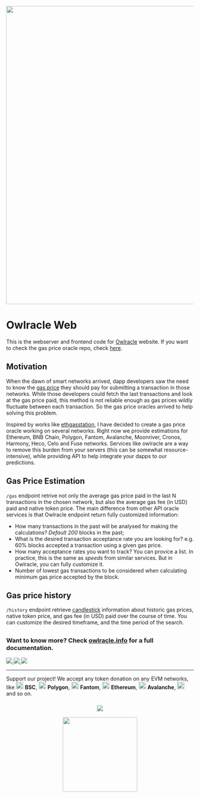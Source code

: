 <p align=center>
<img width="800" src="https://user-images.githubusercontent.com/19828711/140464079-683afdb2-a213-4e02-a032-93a42e3a93e8.png">
</p>

# Owlracle Web

This is the webserver and frontend code for [Owlracle](https://owlracle.info) website. If you want to check the gas price oracle repo, check [here](https://github.com/werlang/owlracle).

## Motivation

When the dawn of smart networks arrived, dapp developers saw the need to know the [gas price](https://en.wikipedia.org/wiki/Ethereum#Gas) they should pay for submitting a transaction in those networks. While those developers could fetch the last transactions and look at the gas price paid, this method is not reliable enough as gas prices wildly fluctuate between each transaction. So the gas price oracles arrived to help solving this problem. 

Inspired by works like [ethgasstation](https://ethgasstation.info/), I have decided to create a gas price oracle working on several networks. Right now we provide estimations for Ethereum, BNB Chain, Polygon, Fantom, Avalanche, Moonriver, Cronos, Harmony, Heco, Celo and Fuse networks. Services like owlracle are a way to remove this burden from your servers (this can be somewhat resource-intensive), while providing API to help integrate your dapps to our predictions.

## Gas Price Estimation

 ```/gas``` endpoint retrive not only the average gas price paid in the last N transactions in the chosen network, but also the average gas fee (in USD) paid and native token price. The main difference from other API oracle services is that Owlracle  endpoint return fully customized information:

 * How many transactions in the past will be analysed for making the calculations? *Default 200* blocks in the past;
 * What is the desired transaction acceptance rate you are looking for? e.g. 60% blocks accepted a transaction using a given gas price.
 * How many acceptance rates you want to track? You can provice a list. In practice, this is the same as *speeds* from similar services. But in Owlracle, you can fully customize it.
 * Number of lowest gas transactions to be considered when calculating minimum gas price accepted by the block.

## Gas price history

```/history``` endpoint retrieve [candlestick](https://en.wikipedia.org/wiki/Candlestick_chart) information about historic gas prices, native token price, and gas fee (in USD) paid over the course of time. You can customize the desired timeframe, and the time period of the search.

##

### Want to know more? Check [owlracle.info](https://owlracle.info) for a full documentation.

<a href="https://twitter.com/owlracleAPI">
<img src="https://img.shields.io/badge/Twitter-1DA1F2?style=for-the-badge&logo=twitter&logoColor=white">
</a>

<a href="https://t.me/owlracle">
<img src="https://img.shields.io/badge/Telegram-2CA5E0?style=for-the-badge&logo=telegram&logoColor=white">
</a>

<a href="https://github.com/owlracle">
<img src="https://img.shields.io/badge/GitHub-100000?style=for-the-badge&logo=github&logoColor=white">
</a>

---

Support our project! We accept any token donation on any EVM networks, like <img src="https://owlracle.info/img/bsc.png" height="20"> **BSC**, <img src="https://owlracle.info/img/poly.png" height="20"> **Polygon**, <img src="https://owlracle.info/img/ftm.png" height="20"> **Fantom**, <img src="https://owlracle.info/img/eth.png" height="20"> **Ethereum**, <img src="https://owlracle.info/img/avax.png" height="20"> **Avalanche**, <img src="https://owlracle.info/img/movr.png" height="20"> and so on.

<a href="https://user-images.githubusercontent.com/19828711/139945432-f6b07860-c986-4221-a291-10370f24ea5a.png">
<h3 align=center><img src="https://img.shields.io/badge/Wallet-0xA6E126a5bA7aE209A92b16fcf464E502f27fb658-blue"></h3>
<p align=center>
	<img width="200" src="https://user-images.githubusercontent.com/19828711/139945432-f6b07860-c986-4221-a291-10370f24ea5a.png">
</p>
</a>
